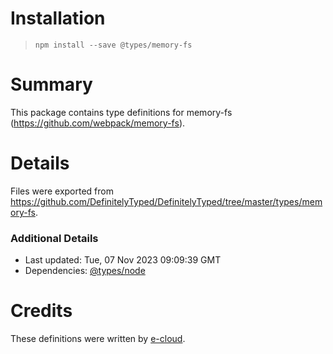 # Installation
> `npm install --save @types/memory-fs`

# Summary
This package contains type definitions for memory-fs (https://github.com/webpack/memory-fs).

# Details
Files were exported from https://github.com/DefinitelyTyped/DefinitelyTyped/tree/master/types/memory-fs.

### Additional Details
 * Last updated: Tue, 07 Nov 2023 09:09:39 GMT
 * Dependencies: [@types/node](https://npmjs.com/package/@types/node)

# Credits
These definitions were written by [e-cloud](https://github.com/e-cloud).
